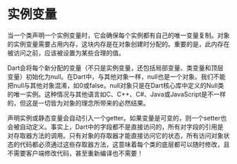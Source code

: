# 实例变量

当一个类声明一个实例变量时，它会确保每个实例都有自己的唯一变量复制。对象的实例变量需要占用内存，这块内存是在对象创建时分配的。重要的是，此内存在被访问之前，应该被设置为某些合理的值。   

Dart会将每个新分配的变量（不只是实例变量，还包括局部变量、类变量和顶层变量）初始化为null。在Dart中，与其他对象一样，null也是一个对象。我们不能把null与其他对象混淆，如0或false。null对象只是在Dart核心库中定义的Null类的唯一实例。这种情况与其他语言如C、C++、C#、Java或JavaScript是不一样的，但这是一切皆为对象的理念所带来的必然结果。   

声明实例或静态变量会自动引入一个getter。如果变量是可变的，则一个setter也会被自动定义。事实上，Dart中的字段都不是直接访问的，所有对字段的引用是对存取器方法的调用。只有对象的存取器才能直接访问它的状态，所有访问对象状态的代码都必须通过这些存取器方法，这意味着每个类的底层都可以随时修改，且不需要客户端修改代码，甚至重新编译也不需要！   
